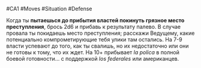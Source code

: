 #CA1 #Moves #Situation #Defense 

Когда ты **пытаешься до прибытия властей покинуть грязное место преступления**, брось 2d6 и прибавь к результату палево. В случае провала ты покидаешь место преступления; расскажи Ведущему, какие потенциально компрометирующие тебя улики там остались. На 7-9 власти успевают до того, как ты свалишь, но их недостаточно или они не готовы к тому, что их ждет. На 10+ прибывает *la polica* в полной боевой готовности... с поддержкой *los federales* или американцев.